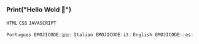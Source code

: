 ### Print("Hello Wold 👋")
`HTML` `CSS` `JAVASCRIPT`

`Portugues EMOJICODE:🇧🇷:`
`Italian EMOJICODE:it:`
`English EMOJICODE::es:`

